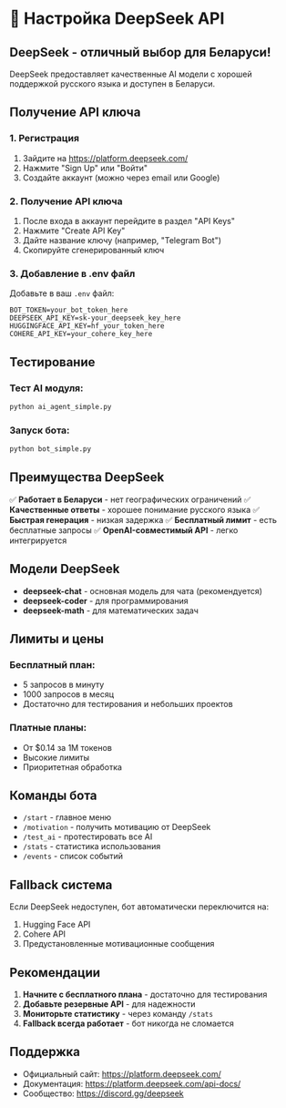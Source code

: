 # 🧠 Настройка DeepSeek API

## DeepSeek - отличный выбор для Беларуси!

DeepSeek предоставляет качественные AI модели с хорошей поддержкой русского языка и доступен в Беларуси.

## Получение API ключа

### 1. Регистрация
1. Зайдите на https://platform.deepseek.com/
2. Нажмите "Sign Up" или "Войти"
3. Создайте аккаунт (можно через email или Google)

### 2. Получение API ключа
1. После входа в аккаунт перейдите в раздел "API Keys"
2. Нажмите "Create API Key"
3. Дайте название ключу (например, "Telegram Bot")
4. Скопируйте сгенерированный ключ

### 3. Добавление в .env файл
Добавьте в ваш `.env` файл:

```env
BOT_TOKEN=your_bot_token_here
DEEPSEEK_API_KEY=sk-your_deepseek_key_here
HUGGINGFACE_API_KEY=hf_your_token_here
COHERE_API_KEY=your_cohere_key_here
```

## Тестирование

### Тест AI модуля:
```bash
python ai_agent_simple.py
```

### Запуск бота:
```bash
python bot_simple.py
```

## Преимущества DeepSeek

✅ **Работает в Беларуси** - нет географических ограничений
✅ **Качественные ответы** - хорошее понимание русского языка
✅ **Быстрая генерация** - низкая задержка
✅ **Бесплатный лимит** - есть бесплатные запросы
✅ **OpenAI-совместимый API** - легко интегрируется

## Модели DeepSeek

- **deepseek-chat** - основная модель для чата (рекомендуется)
- **deepseek-coder** - для программирования
- **deepseek-math** - для математических задач

## Лимиты и цены

### Бесплатный план:
- 5 запросов в минуту
- 1000 запросов в месяц
- Достаточно для тестирования и небольших проектов

### Платные планы:
- От $0.14 за 1M токенов
- Высокие лимиты
- Приоритетная обработка

## Команды бота

- `/start` - главное меню
- `/motivation` - получить мотивацию от DeepSeek
- `/test_ai` - протестировать все AI
- `/stats` - статистика использования
- `/events` - список событий

## Fallback система

Если DeepSeek недоступен, бот автоматически переключится на:
1. Hugging Face API
2. Cohere API  
3. Предустановленные мотивационные сообщения

## Рекомендации

1. **Начните с бесплатного плана** - достаточно для тестирования
2. **Добавьте резервные API** - для надежности
3. **Мониторьте статистику** - через команду `/stats`
4. **Fallback всегда работает** - бот никогда не сломается

## Поддержка

- Официальный сайт: https://platform.deepseek.com/
- Документация: https://platform.deepseek.com/api-docs/
- Сообщество: https://discord.gg/deepseek

